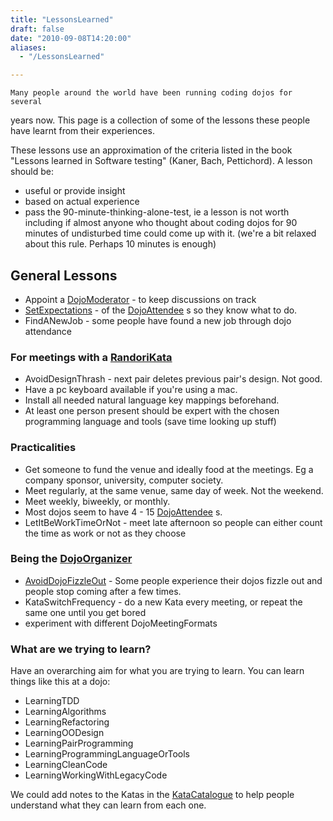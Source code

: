 ```yaml
---
title: "LessonsLearned"
draft: false
date: "2010-09-08T14:20:00"
aliases:
  - "/LessonsLearned"

---
```

    Many people around the world have been running coding dojos for several
years now. This page is a collection of some of the lessons these people
have learnt from their experiences.

These lessons use an approximation of the criteria listed in the book
"Lessons learned in Software testing" (Kaner, Bach, Pettichord). A
lesson should be:

-   useful or provide insight
-   based on actual experience
-   pass the 90-minute-thinking-alone-test, ie a lesson is not worth
    including if almost anyone who thought about coding dojos for 90
    minutes of undisturbed time could come up with it. (we're a bit
    relaxed about this rule. Perhaps 10 minutes is enough)

General Lessons
---------------

-   Appoint a [DojoModerator](/DojoModerator) - to keep discussions on
    track
-   [SetExpectations](/SetExpectations) - of the
    [DojoAttendee](/DojoAttendee) s so they know what to do.
-   FindANewJob - some people have found a new job through dojo
    attendance

### For meetings with a [RandoriKata](/RandoriKata)

-   AvoidDesignThrash - next pair deletes previous pair's design.
    Not good.
-   Have a pc keyboard available if you're using a mac.
-   Install all needed natural language key mappings beforehand.
-   At least one person present should be expert with the chosen
    programming language and tools (save time looking up stuff)

### Practicalities

-   Get someone to fund the venue and ideally food at the meetings. Eg a
    company sponsor, university, computer society.
-   Meet regularly, at the same venue, same day of week. Not
    the weekend.
-   Meet weekly, biweekly, or monthly.
-   Most dojos seem to have 4 - 15 [DojoAttendee](/DojoAttendee) s.
-   LetItBeWorkTimeOrNot - meet late afternoon so people can either
    count the time as work or not as they choose

### Being the [DojoOrganizer](/DojoOrganizer)

-   [AvoidDojoFizzleOut](/AvoidDojoFizzleOut) - Some people experience
    their dojos fizzle out and people stop coming after a few times.
-   KataSwitchFrequency - do a new Kata every meeting, or repeat the
    same one until you get bored
-   experiment with different DojoMeetingFormats

### What are we trying to learn?

Have an overarching aim for what you are trying to learn. You can learn
things like this at a dojo:

-   LearningTDD
-   LearningAlgorithms
-   LearningRefactoring
-   LearningOODesign
-   LearningPairProgramming
-   LearningProgrammingLanguageOrTools
-   LearningCleanCode
-   LearningWorkingWithLegacyCode

We could add notes to the Katas in the [KataCatalogue](/KataCatalogue)
to help people understand what they can learn from each one.


